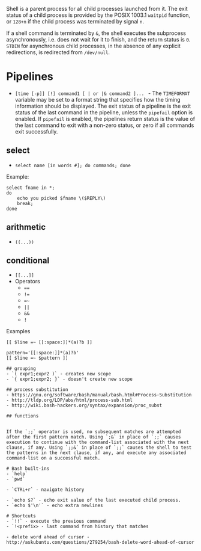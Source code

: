 Shell is a parent process for all child processes launched from it. The exit status of a child process is provided by the POSIX 1003.1 `waitpid` function, or `128+n` if the child process was terminated by signal `n`.

If a shell command is terminated by `&`, the shell executes the subprocess asynchronously, i.e. does not wait for it to finish, and the return status is `0`. `STDIN` for asynchronous child processes, in the absence of any explicit redirections, is redirected from `/dev/null`.

# Pipelines
- `[time [-p]] [!] command1 [ | or |& command2 ]... ` - The `TIMEFORMAT` variable may be set to a format string that specifies how the timing information should be displayed. The exit status of a pipeline is the exit status of the last command in the pipeline, unless the `pipefail` option is enabled. If `pipefail` is enabled, the pipelines return status is the value of the last command to exit with a non-zero status, or zero if all commands exit successfully.

## select
- `select name [in words #]; do commands; done`

Example:
```
select fname in *;
do
    echo you picked $fname \($REPLY\)
    break;
done
```

## arithmetic
- `((...))`

## conditional
- `[[...]]`
- Operators
    + `==`
    + `!=`
    + `=~`
    + `||`
    + `&&`
    + `!`

Examples
```
[[ $line =~ [[:space:]]*(a)?b ]]

pattern='[[:space:]]*(a)?b'
[[ $line =~ $pattern ]]

## grouping
- `( expr1;expr2 )` - creates new scope
- `{ expr1;expr2; }` - doesn't create new scope

## process substitution
- https://gnu.org/software/bash/manual/bash.html#Process-Substitution
- http://tldp.org/LDP/abs/html/process-sub.html
- http://wiki.bash-hackers.org/syntax/expansion/proc_subst

## functions


If the `;;` operator is used, no subsequent matches are attempted after the first pattern match. Using `;&` in place of `;;` causes execution to continue with the command-list associated with the next clause, if any. Using `;;&` in place of `;;` causes the shell to test the patterns in the next clause, if any, and execute any associated command-list on a successful match.

# Bash built-ins
- `help`
- `pwd`

- `CTRL+r` - navigate history

- `echo $?` - echo exit value of the last executed child process.
- `echo $'\n'` - echo extra newlines

# Shortcuts
- `!!` - execute the previous command
- `!<prefix> - last command from history that matches

- delete word ahead of cursor - http://askubuntu.com/questions/279254/bash-delete-word-ahead-of-cursor

